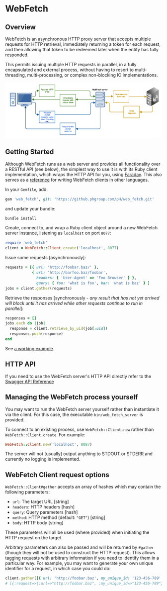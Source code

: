 # WebFetch

## Overview

WebFetch is an asynchronous HTTP proxy server that accepts multiple requests
for HTTP retrieval, immediately returning a token for each request, and then
allowing that token to be redeemed later when the entity has fully responded.

This permits issuing multiple HTTP requests in parallel, in a fully
encapsulated and external process, without having to resort to multi-threading,
multi-processing, or complex non-blocking IO implementations.

![WebFetch architecture](doc/web_fetch_architecture.png)

## Getting Started

Although WebFetch runs as a web server and provides all functionality over a
RESTful API (see below), the simplest way to use it is with its Ruby client
implementation, which wraps the HTTP API for you, using
[Faraday](https://github.com/lostisland/faraday). This also serves as a
[reference](lib/web_fetch/client.rb) for writing WebFetch clients in other languages.

In your `Gemfile`, add:

``` ruby
gem 'web_fetch', git: 'https://github.phgroup.com/pH/web_fetch.git'
```

and update your bundle:

``` ruby
bundle install
```

Create, connect to, and wrap a Ruby client object around a new WebFetch server
instance, listening as `localhost` on port `8077`:

``` ruby
require 'web_fetch'
client = WebFetch::Client.create('localhost', 8077)
```

Issue some requests [asynchronously]:

``` ruby
requests = [{ url: 'http://foobar.baz/' },
            { url: 'http://barfoo.baz/foobar',
              headers: { 'User-Agent' => 'Foo Browser' } },
              query: { foo: 'what is foo', bar: 'what is baz' } ]
jobs = client.gather(requests)
```

Retrieve the responses [synchronously - *any result that has not yet arrived
will block until it has arrived while other requests continue to run in
parallel*]:

``` ruby
responses = []
jobs.each do |job|
  response = client.retrieve_by_uid(job[:uid])
  responses.push(response)
end
```

See [a working example](doc/client_example.rb).

## HTTP API

If you need to use the WebFetch server's HTTP API directly refer to the
[Swagger API Reference](swagger.yaml)

## Managing the WebFetch process yourself

You may want to run the WebFetch server yourself rather than instantiate it
via the client. For this case, the executable `bin/web_fetch_server` is
provided.

To connect to an existing process, use `WebFetch::Client.new` rather than
`WebFetch::Client.create`. For example:

``` ruby
WebFetch::Client.new('localhost', 8087)
```

The server will not [usually] output anything to STDOUT or STDERR and currently
no logging is implemented.

## WebFetch Client request options

`WebFetch::Client#gather` accepts an array of hashes which may contain the
following parameters:

  * `url`: The target URL [string]
  * `headers`: HTTP headers [hash]
  * `query`: Query parameters [hash]
  * `method`: HTTP method (default: `"GET"`) [string]
  * `body`: HTTP body [string]

These parameters will all be used (where provided) when initiating the HTTP
request on the target.

Arbitrary parameters can also be passed and will be returned by `#gather`
(though they will not be used to construct the HTTP request). This allows
tagging requests with arbitrary information if you need to identify them in a
particular way. For example, you may want to generate your own unique
identifier for a request, in which case you could do:

``` ruby
client.gather([{ url: 'http://foobar.baz', my_unique_id: '123-456-789' }])
# [{:request=>{:url=>"http://foobar.baz", :my_unique_id=>"123-456-789"}, :hash=>"7c511911d16e1072363fa1653bdd93df65208901", :uid=>"1fb4ee7a-9fc0-4896-9af2-7cbdf234a468"}]
```
